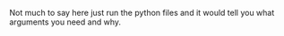 Not much to say here just run the python files and it would tell you what arguments you need and why. 